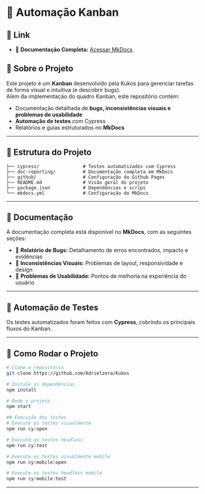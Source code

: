 
# 📝 Automação Kanban

## 🔗 Link 
- 📘 **Documentação Completa:** [Acessar MkDocs](https://adrielzera.github.io/Kukos/) 

## 📌 Sobre o Projeto
Este projeto é um **Kanban** desenvolvido pela Kukos para gerenciar tarefas de forma visual e intuitiva (e descobrir bugs).  
Além da implementação do quadro Kanban, este repositório contém:  
- Documentação detalhada de **bugs, inconsistências visuais e problemas de usabilidade**  
- **Automação de testes** com Cypress  
- Relatórios e guias estruturados no **MkDocs**

---

## 📂 Estrutura do Projeto

```plaintext
├── cypress/                # Testes automatizados com Cypress
├── doc-reporting/          # Documentação completa em MkDocs                  
├── github/                 # Configuração do Github Pages               
├── README.md               # Visão geral do projeto
├── package.json            # Dependências e scrips
└── mkdocs.yml              # Configuração do MkDocs
```

---

## 📖 Documentação

A documentação completa está disponível no **MkDocs**, com as seguintes seções:  
- 🐛 **Relatório de Bugs:** Detalhamento de erros encontrados, impacto e evidências  
- 🎨 **Inconsistências Visuais:** Problemas de layout, responsividade e design  
- 👥 **Problemas de Usabilidade:** Pontos de melhoria na experiência do usuário  

---

## 🧪 Automação de Testes

Os testes automatizados foram feitos com **Cypress**, cobrindo os principais fluxos do Kanban.

---

## 🚀 Como Rodar o Projeto

```bash
# Clone o repositório
git clone https://github.com/Adrielzera/Kukos

# Instale as dependências
npm install

# Rode o projeto
npm start

## Execução dos testes
# Execute os testes visualmente
npm run cy:open

# Execute os testes headless
npm run cy:test

# Execute os testes visualmente mobile
npm run cy:mobile:open

# Execute os testes headless mobile
npm run cy:mobile:test
```

---

